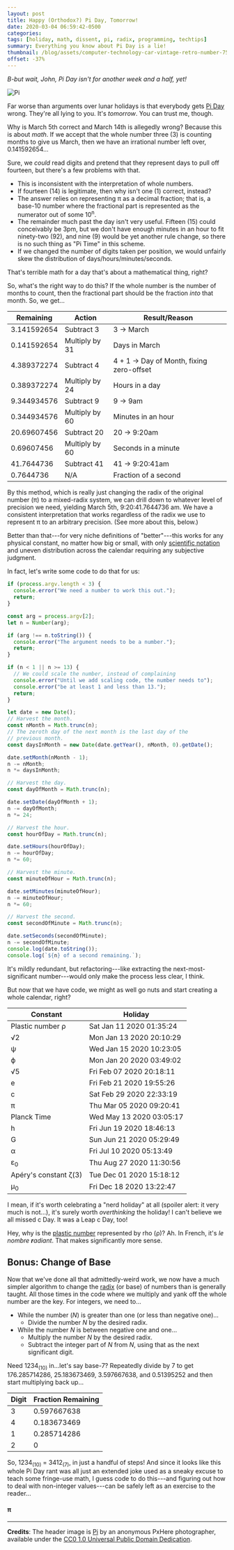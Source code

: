```yaml
---
layout: post
title: Happy (Orthodox?) Pi Day, Tomorrow!
date: 2020-03-04 06:59:42-0500
categories:
tags: [holiday, math, dissent, pi, radix, programming, techtips]
summary: Everything you know about Pi Day is a lie!
thumbnail: /blog/assets/computer-technology-car-vintage-retro-number-753544-pxhere.com.jpg
offset: -37%
---
```


*B-but wait, John, Pi Day isn't for another week and a half, yet!*

![Pi](/blog/assets/computer-technology-car-vintage-retro-number-753544-pxhere.com.jpg "Mechanical Calculator Pi")

Far worse than arguments over lunar holidays is that everybody gets [Pi Day](https://en.wikipedia.org/wiki/Pi_Day) wrong.  They're all lying to you.  It's *tomorrow*.  You can trust me, though.

Why is March 5th correct and March 14th is allegedly wrong?  Because this is about *math*.  If we accept that the whole number three (3) is counting months to give us March, then we have an irrational number left over, 0.141592654...

Sure, we *could* read digits and pretend that they represent days to pull off fourteen, but there's a few problems with that.

 * This is inconsistent with the interpretation of whole numbers.
 * If fourteen (14) is legitimate, then why isn't one (1) correct, instead?
 * The answer relies on representing π as a decimal fraction; that is, a base-10 number where the fractional part is represented as the numerator out of some 10<sup>n</sup>.
 * The remainder much past the day isn't very useful.  Fifteen (15) could conceivably be 3pm, but we don't have enough minutes in an hour to fit ninety-two (92), and nine (9) would be yet another rule change, so there is no such thing as "Pi Time" in this scheme.
 * If we changed the number of digits taken per position, we would unfairly skew the distribution of days/hours/minutes/seconds.

That's terrible math for a day that's about a mathematical thing, right?

So, what's the right way to do this?  If the whole number is the number of months to count, then the fractional part should be the fraction *into* that month.  So, we get...

|Remaining|Action|Result/Reason|
|----|----|----|
|3.141592654|Subtract 3|3 -> March|
|0.141592654|Multiply by 31|Days in March|
|4.389372274|Subtract 4|4 + 1 -> Day of Month, fixing zero-offset|
|0.389372274|Multiply by 24|Hours in a day|
|9.344934576|Subtract 9|9 -> 9am|
|0.344934576|Multiply by 60|Minutes in an hour|
|20.69607456|Subtract 20|20 -> 9:20am|
|0.69607456|Multiply by 60|Seconds in a minute|
|41.7644736|Subtract 41|41 -> 9:20:41am|
|0.7644736| N/A |Fraction of a second|

By this method, which is really just changing the radix of the original number (π) to a mixed-radix system, we can drill down to whatever level of precision we need, yielding March 5th, 9:20:41.7644736 am.  We have a consistent interpretation that works regardless of the radix we use to represent π to an arbitrary precision.  (See more about this, below.)

Better than that---for very niche definitions of "better"---this works for any physical constant, no matter how big or small, with only [scientific notation](https://en.wikipedia.org/wiki/Scientific_notation) and uneven distribution across the calendar requiring any subjective judgment.

In fact, let's write some code to do that for us:

```JavaScript
if (process.argv.length < 3) {
  console.error("We need a number to work this out.");
  return;
}

const arg = process.argv[2];
let n = Number(arg);

if (arg !== n.toString()) {
  console.error("The argument needs to be a number.");
  return;
}

if (n < 1 || n >= 13) {
  // We could scale the number, instead of complaining
  console.error("Until we add scaling code, the number needs to");
  console.error("be at least 1 and less than 13.");
  return;
}

let date = new Date();
// Harvest the month.
const nMonth = Math.trunc(n);
// The zeroth day of the next month is the last day of the
// previous month.
const daysInMonth = new Date(date.getYear(), nMonth, 0).getDate();

date.setMonth(nMonth - 1);
n -= nMonth;
n *= daysInMonth;

// Harvest the day.
const dayOfMonth = Math.trunc(n);

date.setDate(dayOfMonth + 1);
n -= dayOfMonth;
n *= 24;

// Harvest the hour.
const hourOfDay = Math.trunc(n);

date.setHours(hourOfDay);
n -= hourOfDay;
n *= 60;

// Harvest the minute.
const minuteOfHour = Math.trunc(n);

date.setMinutes(minuteOfHour);
n -= minuteOfHour;
n *= 60;

// Harvest the second.
const secondOfMinute = Math.trunc(n);

date.setSeconds(secondOfMinute);
n -= secondOfMinute;
console.log(date.toString());
console.log(`${n} of a second remaining.`);
```

It's mildly redundant, but refactoring---like extracting the next-most-significant number---would only make the process less clear, I think.

But now that we have code, we might as well go nuts and start creating a whole calendar, right?

|Constant|Holiday|
|--------|-------|
|Plastic number ρ|Sat Jan 11 2020 01:35:24|
|√2|Mon Jan 13 2020 20:10:29|
|ψ|Wed Jan 15 2020 10:23:05|
|ϕ|Mon Jan 20 2020 03:49:02|
|√5|Fri Feb 07 2020 20:18:11|
|e|Fri Feb 21 2020 19:55:26|
|c|Sat Feb 29 2020 22:33:19|
|π|Thu Mar 05 2020 09:20:41|
|Planck Time|Wed May 13 2020 03:05:17|
|h|Fri Jun 19 2020 18:46:13|
|G|Sun Jun 21 2020 05:29:49|
|α|Fri Jul 10 2020 05:13:49|
|ε<sub>0</sub>|Thu Aug 27 2020 11:30:56|
|Apéry's constant ζ(3)|Tue Dec 01 2020 15:18:12|
|μ<sub>0</sub>|Fri Dec 18 2020 13:22:47|

I mean, if it's worth celebrating a "nerd holiday" at all (spoiler alert: it very much is not...), it's surely worth *overthinking* the holiday!  I can't believe we all missed c Day.  It was a Leap c Day, too!

Hey, why is the [plastic number](https://en.wikipedia.org/wiki/Plastic_number) represented by rho (ρ)?  Ah.  In French, it's *le nombre **r**adiant*.  That makes significantly more sense.

## Bonus:  Change of Base

Now that we've done all that admittedly-weird work, we now have a much simpler algorithm to change the [radix](https://en.wikipedia.org/wiki/Radix) (or base) of numbers than is generally taught.  All those times in the code where we multiply and yank off the whole number are the key.  For integers, we need to...

 * While the number (*N*) is greater than one (or less than negative one)...
   * Divide the number *N* by the desired radix.
 * While the number *N* is between negative one and one...
   * Multiply the number *N* by the desired radix.
   * Subtract the integer part of *N* from *N*, using that as the next significant digit.

Need 1234<sub>(10)</sub> in...let's say base-7?  Repeatedly divide by 7 to get 176.285714286, 25.183673469, 3.597667638, and 0.51395252 and then start multiplying back up...

|Digit|Fraction Remaining|
|-----|-----|
|3|0.597667638|
|4|0.183673469|
|1|0.285714286|
|2|0|

So, 1234<sub>(10)</sub> = 3412<sub>(7)</sub>, in just a handful of steps!  And since it looks like this whole Pi Day rant was all just an extended joke used as a sneaky excuse to teach some fringe-use math, I guess code to do this---and figuring out how to deal with non-integer values---can be safely left as an exercise to the reader...

#### &pi;

* * *

**Credits**:  The header image is [Pi](https://pxhere.com/en/photo/753544) by an anonymous PxHere photographer, available under the [CC0 1.0 Universal Public Domain Dedication](https://creativecommons.org/publicdomain/zero/1.0/).
